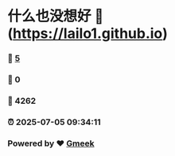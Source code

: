 # 什么也没想好 :link: (https://lailo1.github.io) 
### :page_facing_up: [5](http://blog.meekdai.com/tag.html) 
### :speech_balloon: 0 
### :hibiscus: 4262 
### :alarm_clock: 2025-07-05 09:34:11 
### Powered by :heart: [Gmeek](https://github.com/Meekdai/Gmeek)
